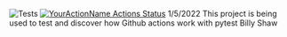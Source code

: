 
![Tests](https://github.com/<Thecodebilly>/<pytestTest>/.github/workflows/<test.yaml>/badge.svg)
[![YourActionName Actions Status](https://github.com/{Thecodebilly}/{pytestTest}/workflows/{test.yaml}/badge.svg)](https://github.com/{Thecodebilly}/{pytestTest}/actions)
1/5/2022
This project is being used to test and discover how Github actions work with pytest
Billy Shaw
